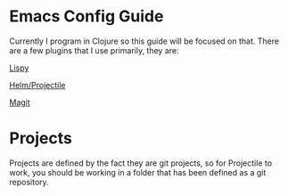# Emacs Config Guide

Currently I program in Clojure so this guide will be focused on that.
There are a few plugins that I use primarily, they are:

[Lispy](https://github.com/abo-abo/lispy)

[Helm/Projectile](https://github.com/bbatsov/projectile)

[Magit](https://magit.vc/)

# Projects

Projects are defined by the fact they are git projects, so for
Projectile to work, you should be working in a folder that has been
defined as a git repository.
